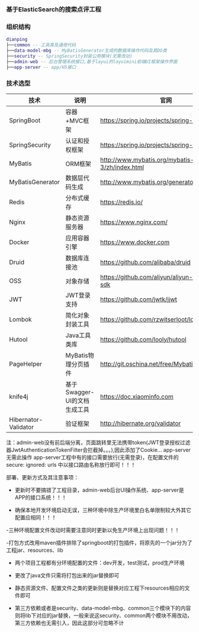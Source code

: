 ### 基于ElasticSearch的搜索点评工程
### 组织结构
``` lua
dianping
├──common -- 工具类及通用代码
├──data-model-mbg -- MyBatisGenerator生成的数据库操作代码及其DO类
├──security -- SpringSecurity封装公用模块(无需改动)
├──admin-web -- 后台管理系统接口,基于layui的layuimini前端UI框架操作界面
├──app-server -- app/H5接口
```
### 技术选型

| 技术                 | 说明                | 官网                                           |
| -------------------- | ------------------- | ---------------------------------------------- |
| SpringBoot           | 容器+MVC框架        | https://spring.io/projects/spring-boot         |
| SpringSecurity       | 认证和授权框架      | https://spring.io/projects/spring-security     |
| MyBatis              | ORM框架             | http://www.mybatis.org/mybatis-3/zh/index.html |
| MyBatisGenerator     | 数据层代码生成      | http://www.mybatis.org/generator/index.html    |
| Redis                | 分布式缓存          | https://redis.io/                              |
| Nginx                | 静态资源服务器      | https://www.nginx.com/                         |
| Docker               | 应用容器引擎        | https://www.docker.com                         |
| Druid                | 数据库连接池        | https://github.com/alibaba/druid               |
| OSS                  | 对象存储            | https://github.com/aliyun/aliyun-oss-java-sdk  |
| JWT                  | JWT登录支持         | https://github.com/jwtk/jjwt                   |
| Lombok               | 简化对象封装工具    | https://github.com/rzwitserloot/lombok         |
| Hutool               | Java工具类库        | https://github.com/looly/hutool                |
| PageHelper           | MyBatis物理分页插件 | http://git.oschina.net/free/Mybatis_PageHelper |
| knife4j           | 基于Swagger-UI的文档生成工具        | https://doc.xiaominfo.com      |
| Hibernator-Validator | 验证框架            | http://hibernate.org/validator                 |

注：admin-web没有前后端分离，页面跳转里无法携带token(JWT登录授权过滤器JwtAuthenticationTokenFilter会拦截掉。。。),因此添加了Cookie...
app-server无需此操作
app-server工程中有的接口需要放行(无需登录)，在配置文件的
secure:
  ignored:
     urls
中以接口路由名称放行即可！！！

部署、更新方式及其注意事项：

- 更新时不要搞错了工程目录，admin-web后台UI操作系统、app-server是APP的接口系统！！！


- 确保本地开发环境启动无误，三种环境中除生产环境里白名单限制较大外其它配置应相同！！！

-三种环境配置文件改动时需要注意同时更新以免生产环境上出现问题！！！

-打包方式改用maven插件排除了springboot的打包插件，将原先的一个jar分为了工程jar、resources、lib

- 两个项目工程都有分环境配置的文件：dev开发，test测试，prod生产环境

- 更改了java文件只需将打包出来的jar替换即可

- 静态资源文件、配置文件之类的更新则是替换对应工程下resources相应的文件即可

- 第三方依赖或者是security、data-model-mbg、common三个模块下的内容则将lib下对应的jar替换，一般来说这security、common两个模块不用改动，第三方依赖也无需引入，因此这部分可忽略不计
          
